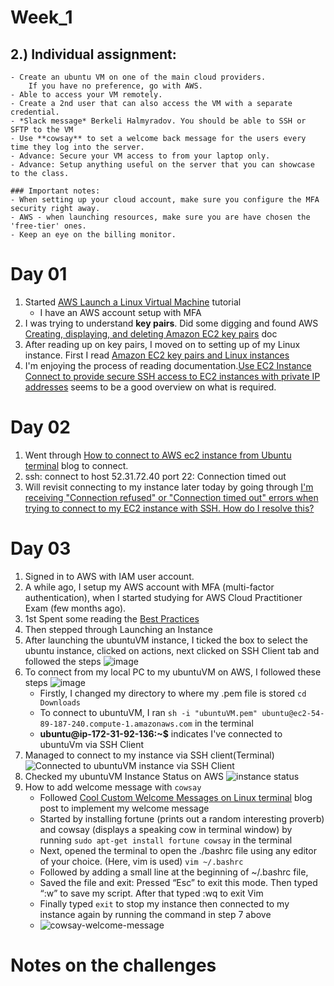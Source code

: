 # Week_1

## 2.) Individual assignment:
    - Create an ubuntu VM on one of the main cloud providers. 
        If you have no preference, go with AWS.
    - Able to access your VM remotely.
    - Create a 2nd user that can also access the VM with a separate credential.
    - *Slack message* Berkeli Halmyradov. You should be able to SSH or SFTP to the VM
    - Use **cowsay** to set a welcome back message for the users every time they log into the server.
    - Advance: Secure your VM access to from your laptop only.
    - Advance: Setup anything useful on the server that you can showcase to the class.
    
    ### Important notes:
    - When setting up your cloud account, make sure you configure the MFA security right away.
    - AWS - when launching resources, make sure you are have chosen the 'free-tier' ones.
    - Keep an eye on the billing monitor.


# Day 01

1. Started [AWS Launch a Linux Virtual Machine](https://aws.amazon.com/getting-started/launch-a-virtual-machine-B-0/) tutorial
   - I have an AWS account setup with MFA
2. I was trying to understand **key pairs**. Did some digging and found AWS [Creating, displaying, and deleting Amazon EC2 key pairs](https://docs.aws.amazon.com/cli/latest/userguide/cli-services-ec2-keypairs.html#creating-a-key-pair) doc
3. After reading up on key pairs, I moved on to setting up of my Linux instance. First I read [Amazon EC2 key pairs and Linux instances](https://docs.aws.amazon.com/AWSEC2/latest/UserGuide/ec2-key-pairs.html)
4. I'm enjoying the process of reading documentation.[Use EC2 Instance Connect to provide secure SSH access to EC2 instances with private IP addresses](https://aws.amazon.com/blogs/security/use-ec2-instance-connect-to-provide-secure-ssh-access-to-ec2-instances-with-private-ip-addresses/) seems to be a good overview on what is required.

# Day 02
1. Went through [How to connect to AWS ec2 instance from Ubuntu terminal](https://www.how2shout.com/linux/how-to-connect-to-aws-ec2-instance-from-ubuntu/) blog to connect.
2. ssh: connect to host 52.31.72.40 port 22: Connection timed out
3. Will revisit connecting to my instance later today by going through [I'm receiving "Connection refused" or "Connection timed out" errors when trying to connect to my EC2 instance with SSH. How do I resolve this?
](https://aws.amazon.com/premiumsupport/knowledge-center/ec2-linux-resolve-ssh-connection-errors/)

# Day 03
1. Signed in to AWS with IAM user account.
2. A while ago, I setup my AWS account with MFA (multi-factor authentication), when I started studying for AWS Cloud Practitioner Exam (few months ago).
3. 1st Spent some reading the [Best Practices](https://docs.aws.amazon.com/accounts/latest/reference/best-practices.html)
4. Then stepped through Launching an Instance
5. After launching the ubuntuVM instance, I ticked the box to select the ubuntu instance, clicked on actions, next clicked on SSH Client tab and followed the steps ![image](https://user-images.githubusercontent.com/74470226/194226268-2fe63830-101f-4d33-90fe-d130fc03e903.png)
7. To connect from my local PC to my ubuntuVM on AWS, I followed these steps ![image](https://user-images.githubusercontent.com/74470226/194220883-c81a4916-0031-40e3-938b-6e4469ea7c22.png)
    * Firstly, I changed my directory to where my .pem file is stored ```cd Downloads```
    * To connect to ubuntuVM, I ran ```sh -i "ubuntuVM.pem" ubuntu@ec2-54-89-187-240.compute-1.amazonaws.com``` in the terminal
    * **ubuntu@ip-172-31-92-136:~$** indicates I've connected to ubuntuVm via SSH Client
9. Managed to connect to my instance via SSH client(Terminal) ![Connected to ubuntuVM instance via SSH Client](https://user-images.githubusercontent.com/74470226/194221550-a9a92088-71ae-434e-a203-a8ab83fd105b.png)
10. Checked my ubuntuVM Instance Status on AWS ![instance status](https://user-images.githubusercontent.com/74470226/194222474-9a67d28b-5b1e-4670-aa3f-2891255d6f0f.png)
11. How to add welcome message with ```cowsay```
    * Followed [Cool Custom Welcome Messages on Linux terminal](https://www.geeksforgeeks.org/cool-custom-welcome-messages-linux-terminal/) blog post to implement my welcome message
    * Started by installing fortune (prints out a random interesting proverb) and cowsay (displays a speaking cow in terminal window) by running ```sudo apt-get install fortune cowsay``` in the terminal
    * Next, opened the terminal to open the ./bashrc file using any editor of your choice. (Here, vim is used) ``` vim ~/.bashrc ```
    * Followed by adding a small line at the beginning of ~/.bashrc file, 
    * Saved the file and exit: Pressed “Esc” to exit this mode. Then typed “:w” to save my script. After that typed :wq to exit Vim
    * Finally typed ```exit``` to stop my instance then connected to my instance again by running the command in step 7 above
    * ![cowsay-welcome-message](https://user-images.githubusercontent.com/74470226/194425991-90f4c572-0865-4b6d-b36d-d53dd7675fbf.png)



# Notes on the challenges
